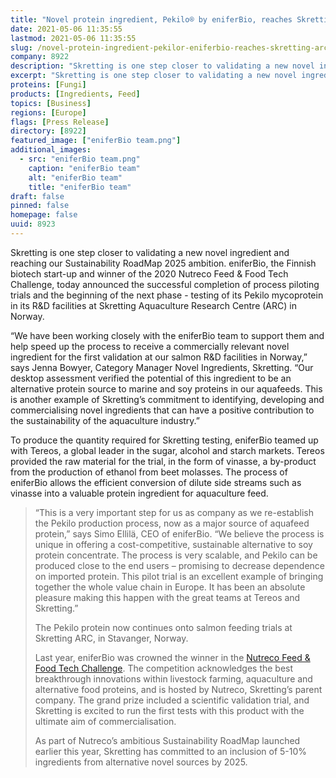 ```yaml
---
title: "Novel protein ingredient, Pekilo® by eniferBio, reaches Skretting ARC"
date: 2021-05-06 11:35:55
lastmod: 2021-05-06 11:35:55
slug: /novel-protein-ingredient-pekilor-eniferbio-reaches-skretting-arc
company: 8922
description: "Skretting is one step closer to validating a new novel ingredient and reaching our Sustainability RoadMap 2025 ambition. eniferBio, the Finnish biotech start-up and winner of the 2020 Nutreco Feed & Food Tech Challenge, today announced the successful completion of process piloting trials and the beginning of the next phase."
excerpt: "Skretting is one step closer to validating a new novel ingredient and reaching our Sustainability RoadMap 2025 ambition. eniferBio, the Finnish biotech start-up and winner of the 2020 Nutreco Feed & Food Tech Challenge, today announced the successful completion of process piloting trials and the beginning of the next phase."
proteins: [Fungi]
products: [Ingredients, Feed]
topics: [Business]
regions: [Europe]
flags: [Press Release]
directory: [8922]
featured_image: ["eniferBio team.png"]
additional_images:
  - src: "eniferBio team.png"
    caption: "eniferBio team"
    alt: "eniferBio team"
    title: "eniferBio team"
draft: false
pinned: false
homepage: false
uuid: 8923
---
```

<p>Skretting is one step closer to validating a new novel ingredient and reaching our Sustainability RoadMap 2025 ambition. eniferBio, the Finnish biotech start-up and winner of the 2020 Nutreco Feed & Food Tech Challenge, today announced the successful completion of process piloting trials and the beginning of the next phase - testing of its Pekilo mycoprotein in its R&D facilities at Skretting Aquaculture Research Centre (ARC) in Norway.</p>
<p>“We have been working closely with the eniferBio team to support them and help speed up the process to receive a commercially relevant novel ingredient for the first validation at our salmon R&D facilities in Norway,” says Jenna Bowyer, Category Manager Novel Ingredients, Skretting. “Our desktop assessment verified the potential of this ingredient to be an alternative protein source to marine and soy proteins in our aquafeeds. This is another example of Skretting’s commitment to identifying, developing and commercialising novel ingredients that can have a positive contribution to the sustainability of the aquaculture industry.”</p>
<p>To produce the quantity required for Skretting testing, eniferBio teamed up with Tereos, a global leader in the sugar, alcohol and starch markets. Tereos provided the raw material for the trial, in the form of vinasse, a by-product from the production of ethanol from beet molasses. The process of eniferBio allows the efficient conversion of dilute side streams such as vinasse into a valuable protein ingredient for aquaculture feed.</p>
<blockquote><p>“This is a very important step for us as company as we re-establish the Pekilo production process, now as a major source of aquafeed protein,” says Simo Ellilä, CEO of eniferBio. “We believe the process is unique in offering a cost-competitive, sustainable alternative to soy protein concentrate. The process is very scalable, and Pekilo can be produced close to the end users – promising to decrease dependence on imported protein. This pilot trial is an excellent example of bringing together the whole value chain in Europe. It has been an absolute pleasure making this happen with the great teams at Tereos and Skretting.”</p>
<p>The Pekilo protein now continues onto salmon feeding trials at Skretting ARC, in Stavanger, Norway.</p>
<p>Last year, eniferBio was crowned the winner in the <a href="https://www.nutreco.com/en/innovation-and-investments/competition-nftc/">Nutreco Feed & Food Tech Challenge</a>. The competition acknowledges the best breakthrough innovations within livestock farming, aquaculture and alternative food proteins, and is hosted by Nutreco, Skretting’s parent company. The grand prize included a scientific validation trial, and Skretting is excited to run the first tests with this product with the ultimate aim of commercialisation.</p>
<p>As part of Nutreco’s ambitious Sustainability RoadMap launched earlier this year, Skretting has committed to an inclusion of 5-10% ingredients from alternative novel sources by 2025.</p>
</blockquote>
